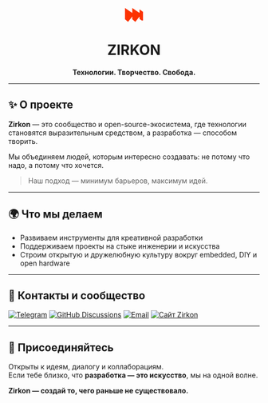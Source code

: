 <p align="center">
  <!-- Логотип Zirkon (SVG) -->
  <svg width="70" height="28" viewBox="0 0 147 114" fill="none" xmlns="http://www.w3.org/2000/svg">
    <path d="M0 0L59.4426 40.3304V69.4836L24.883 113.262L0 91.4811V0Z" fill="#FC3200"/>
    <path d="M118.885 11.2459L147 31.177V102.016H136.959L118.885 89.7696V11.2459Z" fill="#FC3200"/>
    <path d="M59.4426 0L118.885 40.3304V69.4836L84.3256 113.262L59.4426 91.4811V0Z" fill="#FC3200"/>
    <path d="M47 38L83 45V61L47 74V38Z" fill="#FC3200"/>
    <path d="M106.5 38L142.5 45V61L106.5 74V38Z" fill="#FC3200"/>
  </svg>
</p>

<h1 align="center">ZIRKON</h1>
<p align="center"><strong>Технологии. Творчество. Свобода.</strong></p>

---

## ✨ О проекте

**Zirkon** — это сообщество и open-source-экосистема, где технологии становятся выразительным средством, а разработка — способом творить.

Мы объединяем людей, которым интересно создавать: не потому что надо, а потому что хочется.

> Наш подход — минимум барьеров, максимум идей.

---

## 🌍 Что мы делаем

- Развиваем инструменты для креативной разработки
- Поддерживаем проекты на стыке инженерии и искусства
- Строим открытую и дружелюбную культуру вокруг embedded, DIY и open hardware

---

## 💬 Контакты и сообщество

[![Telegram](https://img.shields.io/badge/Telegram-@zirkon__dev-26A5E4?style=for-the-badge&logo=telegram&logoColor=white)](https://t.me/zirkon_dev)
[![GitHub Discussions](https://img.shields.io/badge/Обсуждения-На_GitHub-blueviolet?style=for-the-badge&logo=github)](https://github.com/zirkon-project/zirkon/discussions)
[![Email](https://img.shields.io/badge/Email-contact@zirkon.pw-orange?style=for-the-badge&logo=gmail)](mailto:contact@zirkon.pw)
[![Сайт Zirkon](https://img.shields.io/badge/Web-zirkon.pw-black?style=for-the-badge&logo=firefox-browser)](https://zirkon.pw)

---

## 🤝 Присоединяйтесь

Открыты к идеям, диалогу и коллаборациям.  
Если тебе близко, что **разработка — это искусство**, мы на одной волне.

**Zirkon — создай то, чего раньше не существовало.**
